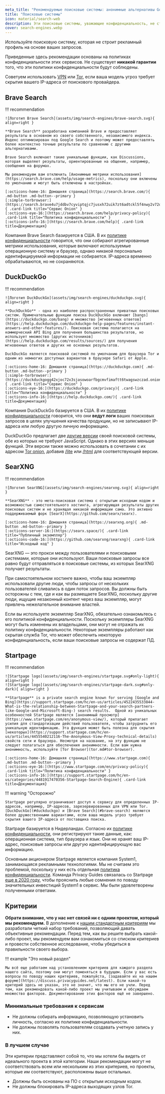 ```yaml
---
meta_title: "Рекомендуемые поисковые системы: анонимные альтернативы Google - Privacy Guides"
title: "Поисковые системы"
icon: material/search-web
description: Эти поисковые системы, уважающие конфиденциальность, не строят рекламный профиль на основе ваших поисковых запросов.
cover: search-engines.webp
---
```


Используйте поисковую систему, которая не строит рекламный профиль на основе ваших запросов.

Приведенные здесь рекомендации основаны на политиках конфиденциальности этих сервисов. Не существует **никакой гарантии** того, что эти политики конфиденциальности будут соблюдены.

Советуем использовать [VPN](/vpn) или [Tor](https://www.torproject.org/), если ваша модель угроз требует скрытия вашего IP-адреса от поискового провайдера.

## Brave Search

!!! recommendation

    ![Логотип Brave Search](assets/img/search-engines/brave-search.svg){ align=right }
    
    **Brave Search** разработана компанией Brave и предоставляет результаты в основном из своего собственного, независимого индекса. Индекс оптимизирован под Google Search и поэтому может предоставлять более контекстно точные результаты по сравнению с другими альтернативами.
    
    Brave Search включает такие уникальные функции, как Discussions, которая выделяет результаты, ориентированные на общение, например, сообщения на форумах.
    
    Мы рекомендуем вам отключить [Анонимные метрики использования](https://search.brave.com/help/usage-metrics), поскольку они включены по умолчанию и могут быть отключены в настройках.
    
    [:octicons-home-16: Домашняя страница](https://search.brave.com/){ .md-button .md-button--primary }
    [:simple-torbrowser:](https://search.brave4u7jddbv7cyviptqjc7jusxh72uik7zt6adtckl5f4nwy2v72qd.onion){ .card-link title="Сервис Onion" }
    [:octicons-eye-16:](https://search.brave.com/help/privacy-policy){ .card-link title="Политика конфиденциальности" }
    [:octicons-info-16:](https://search.brave.com/help){ .card-link title=Документация}

Компания Brave Search базируется в США. В их [политике конфиденциальности](https://search.brave.com/help/privacy-policy) говорится, что они собирают агрегированные метрики использования, которые включают используемые операционную систему и браузер, однако никакой персонально идентифицируемой информации не собирается. IP-адреса временно обрабатываются, но не сохраняются.

## DuckDuckGo

!!! recommendation

    ![Логотип DuckDuckGo](assets/img/search-engines/duckduckgo.svg){ align=right }
    
    **DuckDuckGo** - одна из наиболее распространенных приватных поисковых систем. Примечательные функции поиска DuckDuckGo включают [bangs](https://duckduckgo.com/bang) и множество [мгновенных ответов] (https://help.duckduckgo.com/duckduckgo-help-pages/features/instant-answers-and-other-features/). Поисковая система полагается на коммерческий API Bing для получения большинства результатов, но использует множество [других источников](https://help.duckduckgo.com/results/sources/) для получения мгновенных ответов и других не основных результатов.
    
    DuckDuckGo является поисковой системой по умолчанию для браузера Tor и одним из немногих доступных вариантов в браузере Safari от Apple.
    
    [:octicons-home-16: Домашняя страница](https://duckduckgo.com){ .md-button .md-button--primary }
    [:simple-torbrowser:](https://duckduckgogg42xjoc72x3sjasowoarfbgcmvfimaftt6twagswzczad.onion){ .card-link title="Сервис Onion" }
    [:octicons-eye-16:](https://duckduckgo.com/privacy){ .card-link title="Политика конфиденциальности" }
    [:octicons-info-16:](https://help.duckduckgo.com/){ .card-link title=Документация}

Компания DuckDuckGo базируется в США. В их [политике конфиденциальности](https://duckduckgo.com/privacy) говорится, что они **ведут логи** ваших поисковых запросов в целях улучшения качества продукции, но не записывают IP-адреса или любую другую личную информацию.

DuckDuckGo предлагает две [другие версии](https://help.duckduckgo.com/features/non-javascript/) своей поисковой системы, обе из которых не требуют JavaScript. Однако в этих версиях меньше функций. Эти версии также можно использовать в сочетании с их адресом [Tor onion](https://duckduckgogg42xjoc72x3sjasowoarfbgcmvfimaftt6twagswzczad.onion/), добавив [/lite](https://duckduckgogg42xjoc72x3sjasowoarfbgcmvfimaftt6twagswzczad.onion/lite) или [/html](https://duckduckgogg42xjoc72x3sjasowoarfbgcmvfimaftt6twagswzczad.onion/html) для соответствующей версии.

## SearXNG

!!! recommendation

    ![Логотип SearXNG](assets/img/search-engines/searxng.svg){ align=right }
    
    **SearXNG** - это мета-поисковая система с открытым исходным кодом и возможностью самостоятельного хостинга, агрегирующая результаты других поисковых систем и не хранящая никакой информации сама. Это активно поддерживаемый форк [SearX](https://github.com/searx/searx).
    
    [:octicons-home-16: Домашняя страница](https://searxng.org){ .md-button .md-button--primary }
    [:octicons-server-16:](https://searx.space/){ .card-link title="Публичный экземпляр"}
    [:octicons-code-16:](https://github.com/searxng/searxng){ .card-link title="Исходный код" }

SearXNG — это прокси между пользователями и поисковыми системами, которые они используют. Ваши поисковые запросы все равно будут отправляться в поисковые системы, из которых SearXNG получает результаты.

При самостоятельном хостинге важно, чтобы ваш экземпляр использовали другие люди, чтобы запросы от нескольких пользователей сливались в один поток запросов. Вы должны быть осторожны с тем, где и как вы размещаете SearXNG, поскольку другие люди, ищущие незаконный контент через ваш экземпляр, могут привлечь нежелательное внимание властей.

Если вы используете экземпляр SearXNG, обязательно ознакомьтесь с его политикой конфиденциальности. Поскольку экземпляры SearXNG могут быть изменены их владельцами, они могут не отражать их политику конфиденциальности. Некоторые экземпляры работают как скрытая служба Tor, что может обеспечить некоторую конфиденциальность, если ваши поисковые запросы не содержат ПД.

## Startpage

!!! recommendation

    ![Startpage logo](assets/img/search-engines/startpage.svg#only-light){ align=right }
    ![Startpage logo](assets/img/search-engines/startpage-dark.svg#only-dark){ align=right }
    
    **Startpage** is a private search engine known for serving [Google and Bing](https://support.startpage.com/hc/en-us/articles/4522435533844-What-is-the-relationship-between-Startpage-and-your-search-partners-like-Google-and-Microsoft-Bing-) search results.  Одной из уникальных особенностей Startpage является [анонимный просмотр](https://www.startpage.com/en/anonymous-view/), который прилагает усилия для стандартизации действий пользователя, чтобы затруднить его уникальную идентификацию. Эта функция может быть полезна для скрытия [некоторых](https://support.startpage.com/hc/en-us/articles/4455540212116-The-Anonymous-View-Proxy-technical-details) свойств сети и браузера. Несмотря на название, на эту функцию не следует полагаться для обеспечения анонимности. Если вам нужна анонимность, используйте [Tor Browser](tor.md#tor-browser).
    
    [:octicons-home-16: Домашняя страница](https://www.startpage.com){ .md-button .md-button--primary }
    [:octicons-eye-16:](https://www.startpage.com/en/privacy-policy){ .card-link title="Политика конфиденциальности" }
    [:octicons-info-16:](https://support.startpage.com/hc/en-us/categories/4481917470356-Startpage-Search-Engine){ .card-link title=Документация}

!!! warning "Осторожно"

    Startpage регулярно ограничивает доступ к сервису для определенных IP-адресов, например, IP-адресов, зарезервированных для VPN или Tor. [DuckDuckGo](#duckduckgo) и [Brave Search](#brave-search) являются более дружественными вариантами, если ваша модель угроз требует скрытия вашего IP-адреса от поставщика поиска.

Startpage базируется в Нидерландах. Согласно их [ политике конфиденциальности](https://www.startpage.com/en/privacy-policy/), они регистрируют такие данные, как: операционная система, тип браузера и язык. Они не хранят ваш IP-адрес, поисковые запросы или другую идентифицирующую вас информацию.

Основным акционером Startpage является компания System1, занимающаяся рекламными технологиями. Мы не считаем это проблемой, поскольку у них есть отдельная [политика конфиденциальности](https://system1.com/terms/privacy-policy). Команда Privacy Guides связалась со Startpage [еще в 2020 году](https://web.archive.org/web/20210118031008/https://blog.privacytools.io/relisting-startpage/), чтобы прояснить любые сомнения по поводу значительных инвестиций System1 в сервис. Мы были удовлетворены полученными ответами.

## Критерии

**Обрати внимание, что у нас нет связей ни с одним проектом, который мы рекомендуем.** В дополнение к [нашим стандартным критериям](about/criteria.md) мы разработали четкий набор требований, позволяющий давать объективные рекомендации. Перед тем, как вы решите выбрать какой-либо проект, мы рекомендуем вам ознакомиться со списком критериев и провести собственное исследование, чтобы убедиться в правильности своего выбора.

!!! example "Это новый раздел"

    Мы всё еще работаем над установлением критериев для каждого раздела нашего сайта, поэтому они могут поменяться в будущем. Если у вас есть вопросы по поводу наших критериев, пожалуйста, [задавайте их на нашем форуме](https://discuss.privacyguides.net/latest). Если какой-то критерий здесь не указан, это не значит, что мы его не учли. Перед тем, как рекомендовать какой-либо проект мы учитываем и обсуждаем множество факторов. Документирование этих факторов ещё не завершено.

### Минимальные требования к сервисам

- Не должны собирать информацию, позволяющую установить личность, согласно их политике конфиденциальности.
- Не должны позволять пользователям создавать учетную запись у них.

### В лучшем случае

Эти критерии представляют собой то, что мы хотели бы видеть от идеального проекта в этой категории. Наши рекомендации могут не соответствовать всем или нескольким из этих критериев, но проекты, которые им соответствуют, расположены выше остальных.

- Должны быть основаны на ПО с открытым исходным кодом.
- Не должны блокировать IP-адреса выходящих узлов Tor.
